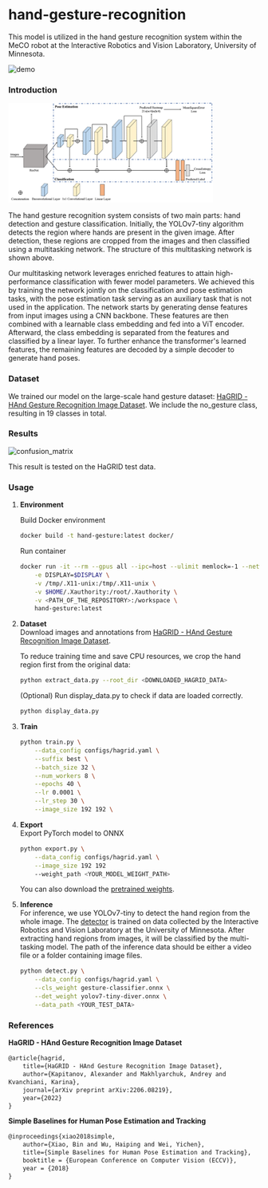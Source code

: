 # hand-gesture-recognition

This model is utilized in the hand gesture recognition system within the MeCO robot at the Interactive Robotics and Vision Laboratory, University of Minnesota.

<img src="https://github.com/kunnnnethan/hand-gesture-recognition/blob/main/images/demo.gif" alt="demo" width="500"/>

### Introduction

<img src="https://github.com/kunnnnethan/hand-gesture-recognition/blob/main/images/model.png" alt="model" height="200"/>

The hand gesture recognition system consists of two main parts: hand detection and gesture classification. Initially, the YOLOv7-tiny algorithm detects the region where hands are present in the given image. After detection, these regions are cropped from the images and then classified using a multitasking network. The structure of this multitasking network is shown above.

Our multitasking network leverages enriched features to attain high-performance classification with fewer model parameters. We achieved this by training the network jointly on the classification and pose estimation tasks, with the pose estimation task serving as an auxiliary task that is not used in the application. The network starts by generating dense features from input images using a CNN backbone. These features are then combined with a learnable class embedding and fed into a ViT encoder. Afterward, the class embedding is separated from the features and classified by a linear layer. To further enhance the transformer's learned features, the remaining features are decoded by a simple decoder to generate hand poses.


### Dataset

We trained our model on the large-scale hand gesture dataset: [HaGRID - HAnd Gesture Recognition Image Dataset](https://github.com/hukenovs/hagrid). We include the no_gesture class, resulting in 19 classes in total.

### Results

<img src="https://github.com/kunnnnethan/hand-gesture-recognition/blob/main/images/confusion_matrix.png" alt="confusion_matrix" height="700"/>

This result is tested on the HaGRID test data.


### Usage

1. **Environment** </br>

    Build Docker environment
    ```bash
    docker build -t hand-gesture:latest docker/
    ```
    
    Run container
    ```bash
    docker run -it --rm --gpus all --ipc=host --ulimit memlock=-1 --network="host" \
        -e DISPLAY=$DISPLAY \
        -v /tmp/.X11-unix:/tmp/.X11-unix \
        -v $HOME/.Xauthority:/root/.Xauthority \
        -v <PATH_OF_THE_REPOSITORY>:/workspace \
        hand-gesture:latest
    ```

1. **Dataset** </br>
Download images and annotations from [HaGRID - HAnd Gesture Recognition Image Dataset](https://github.com/hukenovs/hagrid).

    To reduce training time and save CPU resources, we crop the hand region first from the original data:
    ```bash
    python extract_data.py --root_dir <DOWNLOADED_HAGRID_DATA>
    ```
    (Optional) Run display_data.py to check if data are loaded correctly.
    ```bash
    python display_data.py
    ```

2. **Train** </br>
    ```bash
    python train.py \
        --data_config configs/hagrid.yaml \
        --suffix best \
        --batch_size 32 \
        --num_workers 8 \
        --epochs 40 \
        --lr 0.0001 \
        --lr_step 30 \
        --image_size 192 192 \
    ```

3. **Export** </br>
    Export PyTorch model to ONNX
    ```bash
    python export.py \
        --data_config configs/hagrid.yaml \
        --image_size 192 192
        --weight_path <YOUR_MODEL_WEIGHT_PATH>
    ```
    You can also download the [pretrained weights](https://drive.google.com/file/d/1gtGPClNuARtZHsyX595p0VBBCqJDOqxV/view?usp=sharing).
    
4. **Inference** </br>
    For inference, we use YOLOv7-tiny to detect the hand region from the whole image. The [detector](https://drive.google.com/file/d/16HTdppn7gvbuPTLh7DZn01vbNU-E_Xvu/view?usp=sharing) is trained on data collected by the Interactive Robotics and Vision Laboratory at the University of Minnesota. After extracting hand regions from images, it will be classified by the multi-tasking model. The path of the inference data should be either a video file or a folder containing image files.
    ```bash
    python detect.py \
        --data_config configs/hagrid.yaml \
        --cls_weight gesture-classifier.onnx \
        --det_weight yolov7-tiny-diver.onnx \
        --data_path <YOUR_TEST_DATA>
    ```

### References

**HaGRID - HAnd Gesture Recognition Image Dataset**
```
@article{hagrid,
    title={HaGRID - HAnd Gesture Recognition Image Dataset},
    author={Kapitanov, Alexander and Makhlyarchuk, Andrey and Kvanchiani, Karina},
    journal={arXiv preprint arXiv:2206.08219},
    year={2022}
}
```

**Simple Baselines for Human Pose Estimation and Tracking**
```
@inproceedings{xiao2018simple,
    author={Xiao, Bin and Wu, Haiping and Wei, Yichen},
    title={Simple Baselines for Human Pose Estimation and Tracking},
    booktitle = {European Conference on Computer Vision (ECCV)},
    year = {2018}
}
```
